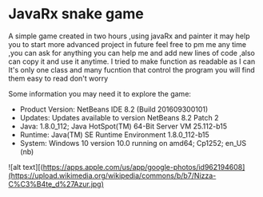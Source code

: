 # JavaRx snake game
 A simple game created in two hours ,using javaRx and painter it may help you to start more advanced project in future feel free to pm me any time ,you can ask for anything you can help me and add new lines of code ,also can copy it and use it anytime.
 I tried to make function as readable as I can
 It's only one class and many fucntion that control the program
 you will find them easy to read don't worry


Some information you may need it to explore the game:

- Product Version: NetBeans IDE 8.2 (Build 201609300101)
- Updates: Updates available to version NetBeans 8.2 Patch 2
- Java: 1.8.0_112; Java HotSpot(TM) 64-Bit Server VM 25.112-b15
- Runtime: Java(TM) SE Runtime Environment 1.8.0_112-b15
- System: Windows 10 version 10.0 running on amd64; Cp1252; en_US (nb)
 
 ![alt text][(https://apps.apple.com/us/app/google-photos/id962194608](https://upload.wikimedia.org/wikipedia/commons/b/b7/Nizza-C%C3%B4te_d%27Azur.jpg)
